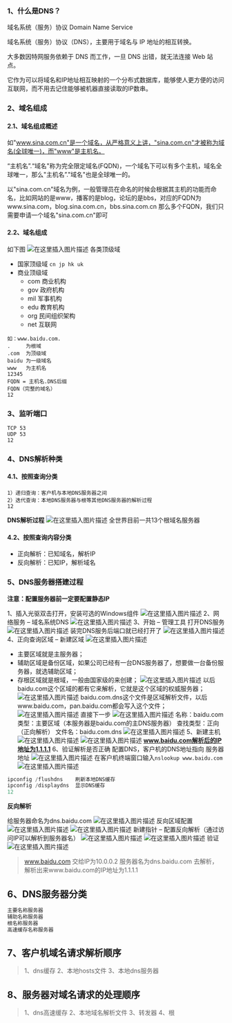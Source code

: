 ### 1、什么是DNS？

域名系统（服务）协议 Domain Name Service

域名系统（服务）协议（DNS），主要用于域名与 IP 地址的相互转换。

大多数因特网服务依赖于 DNS 而工作，一旦 DNS 出错，就无法连接 Web 站点。

它作为可以将域名和IP地址相互映射的一个分布式数据库，能够使人更方便的访问互联网，而不用去记住能够被机器直接读取的IP数串。

### 2、域名组成

#### 2.1、域名组成概述

如"www.sina.com.cn"是一个域名，从严格意义上讲，"sina.com.cn"才被称为域名(全球唯一)，而"www"是主机名。

“主机名”.“域名"称为完全限定域名(FQDN)，一个域名下可以有多个主机，域名全球唯一，那么"主机名”."域名"也是全球唯一的。

以"sina.com.cn"域名为例，一般管理员在命名的时候会根据其主机的功能而命名，比如网站的是www，播客的是blog，论坛的是bbs，对应的FQDN为www.sina.com，blog.sina.com.cn，bbs.sina.com.cn 那么多个FQDN，我们只需要申请一个域名"sina.com.cn"即可

#### 2.2、域名组成

如下图
![在这里插入图片描述](9、DNS部署与安全/watermark,type_ZmFuZ3poZW5naGVpdGk,shadow_10,text_aHR0cHM6Ly9ibG9nLmNzZG4ubmV0L3dlaXhpbl80NDAzMjIzMg==,size_16,color_FFFFFF,t_70-20201109135553113.png)
各类顶级域

- 国家顶级域 `cn jp hk uk`
- 商业顶级域
  - com 商业机构
  - gov 政府机构
  - mil 军事机构
  - edu 教育机构
  - org 民间组织架构
  - net 互联网

```
如：www.baidu.com.
.     为根域
.com  为顶级域
baidu 为一级域名
www   为主机名
12345
FQDN = 主机名.DNS后缀
FQDN（完整的域名）
12
```

### 3、监听端口

```
TCP 53
UDP 53
12
```

### 4、DNS解析种类

#### 4.1、按照查询分类

```
1）递归查询：客户机与本地DNS服务器之间
2）迭代查询：本地DNS服务器与根等其他DNS服务器的解析过程
12
```

**DNS解析过程**
![在这里插入图片描述](9、DNS部署与安全/watermark,type_ZmFuZ3poZW5naGVpdGk,shadow_10,text_aHR0cHM6Ly9ibG9nLmNzZG4ubmV0L3dlaXhpbl80NDAzMjIzMg==,size_16,color_FFFFFF,t_70-20201109135602356.png)
全世界目前一共13个根域名服务器

#### 4.2、按照查询内容分类

- 正向解析：已知域名，解析IP
- 反向解析：已知IP，解析域名

### 5、DNS服务器搭建过程

**注意：配置服务器前一定要配置静态IP**

1、插入光驱双击打开，安装可选的Windows组件
![在这里插入图片描述](9、DNS部署与安全/watermark,type_ZmFuZ3poZW5naGVpdGk,shadow_10,text_aHR0cHM6Ly9ibG9nLmNzZG4ubmV0L3dlaXhpbl80NDAzMjIzMg==,size_16,color_FFFFFF,t_70-20201109135552984.png)
2、网络服务 – 域名系统DNS
![在这里插入图片描述](9、DNS部署与安全/watermark,type_ZmFuZ3poZW5naGVpdGk,shadow_10,text_aHR0cHM6Ly9ibG9nLmNzZG4ubmV0L3dlaXhpbl80NDAzMjIzMg==,size_16,color_FFFFFF,t_70-20201109135553163.png)
3、开始 – 管理工具 打开DNS服务
![在这里插入图片描述](9、DNS部署与安全/watermark,type_ZmFuZ3poZW5naGVpdGk,shadow_10,text_aHR0cHM6Ly9ibG9nLmNzZG4ubmV0L3dlaXhpbl80NDAzMjIzMg==,size_16,color_FFFFFF,t_70-20201109135552706.png)
装完DNS服务后端口就已经打开了
![在这里插入图片描述](9、DNS部署与安全/watermark,type_ZmFuZ3poZW5naGVpdGk,shadow_10,text_aHR0cHM6Ly9ibG9nLmNzZG4ubmV0L3dlaXhpbl80NDAzMjIzMg==,size_16,color_FFFFFF,t_70-20201109135553250.png)
4、正向查询区域 – 新建区域
![在这里插入图片描述](9、DNS部署与安全/watermark,type_ZmFuZ3poZW5naGVpdGk,shadow_10,text_aHR0cHM6Ly9ibG9nLmNzZG4ubmV0L3dlaXhpbl80NDAzMjIzMg==,size_16,color_FFFFFF,t_70-20201109135553410.png)

- 主要区域就是主服务器；
- 辅助区域是备份区域，如果公司已经有一台DNS服务器了，想要做一台备份服务器，就选辅助区域；
- 存根区域就是根域，一般由国家级的来创建；
  ![在这里插入图片描述](9、DNS部署与安全/watermark,type_ZmFuZ3poZW5naGVpdGk,shadow_10,text_aHR0cHM6Ly9ibG9nLmNzZG4ubmV0L3dlaXhpbl80NDAzMjIzMg==,size_16,color_FFFFFF,t_70-20201109135555217.png)
  以后baidu.com这个区域的都有它来解析，它就是这个区域的权威服务器；
  ![在这里插入图片描述](9、DNS部署与安全/watermark,type_ZmFuZ3poZW5naGVpdGk,shadow_10,text_aHR0cHM6Ly9ibG9nLmNzZG4ubmV0L3dlaXhpbl80NDAzMjIzMg==,size_16,color_FFFFFF,t_70-20201109135555662.png)
  baidu.com.dns这个文件是区域解析文件，以后www.baidu.com，pan.baidu.com都会写入这个文件；
  ![在这里插入图片描述](9、DNS部署与安全/watermark,type_ZmFuZ3poZW5naGVpdGk,shadow_10,text_aHR0cHM6Ly9ibG9nLmNzZG4ubmV0L3dlaXhpbl80NDAzMjIzMg==,size_16,color_FFFFFF,t_70-20201109135555370.png)
  直接下一步
  ![在这里插入图片描述](9、DNS部署与安全/watermark,type_ZmFuZ3poZW5naGVpdGk,shadow_10,text_aHR0cHM6Ly9ibG9nLmNzZG4ubmV0L3dlaXhpbl80NDAzMjIzMg==,size_16,color_FFFFFF,t_70-20201109135555206.png)
  名称：baidu.com
  类型：主要区域（本服务器是baidu.com的主DNS服务器）
  查找类型：正向（正向解析）
  文件名：baidu.com.dns
  ![在这里插入图片描述](9、DNS部署与安全/watermark,type_ZmFuZ3poZW5naGVpdGk,shadow_10,text_aHR0cHM6Ly9ibG9nLmNzZG4ubmV0L3dlaXhpbl80NDAzMjIzMg==,size_16,color_FFFFFF,t_70-20201109135555715.png)
  5、新建主机
  ![在这里插入图片描述](9、DNS部署与安全/watermark,type_ZmFuZ3poZW5naGVpdGk,shadow_10,text_aHR0cHM6Ly9ibG9nLmNzZG4ubmV0L3dlaXhpbl80NDAzMjIzMg==,size_16,color_FFFFFF,t_70-20201109135555962.png)
  ![在这里插入图片描述](9、DNS部署与安全/watermark,type_ZmFuZ3poZW5naGVpdGk,shadow_10,text_aHR0cHM6Ly9ibG9nLmNzZG4ubmV0L3dlaXhpbl80NDAzMjIzMg==,size_16,color_FFFFFF,t_70-20201109135555921.png)
  **www.baidu.com解析后的IP地址为1.1.1.1**
  6、验证解析是否正确
  配置DNS，客户机的DNS地址指向 服务器地址
  ![在这里插入图片描述](9、DNS部署与安全/watermark,type_ZmFuZ3poZW5naGVpdGk,shadow_10,text_aHR0cHM6Ly9ibG9nLmNzZG4ubmV0L3dlaXhpbl80NDAzMjIzMg==,size_16,color_FFFFFF,t_70-20201109135559022.png)
  在客户机终端窗口输入`nslookup www.baidu.com`
  ![在这里插入图片描述](9、DNS部署与安全/watermark,type_ZmFuZ3poZW5naGVpdGk,shadow_10,text_aHR0cHM6Ly9ibG9nLmNzZG4ubmV0L3dlaXhpbl80NDAzMjIzMg==,size_16,color_FFFFFF,t_70-20201109135556174.png)

```powershell
ipconfig /flushdns    刷新本地DNS缓存
ipconfig /displaydns  显示DNS缓存
12
```

**反向解析**

给服务器命名为dns.baidu.com
![在这里插入图片描述](9、DNS部署与安全/watermark,type_ZmFuZ3poZW5naGVpdGk,shadow_10,text_aHR0cHM6Ly9ibG9nLmNzZG4ubmV0L3dlaXhpbl80NDAzMjIzMg==,size_16,color_FFFFFF,t_70-20201109135556355.png)
反向区域配置
![在这里插入图片描述](9、DNS部署与安全/watermark,type_ZmFuZ3poZW5naGVpdGk,shadow_10,text_aHR0cHM6Ly9ibG9nLmNzZG4ubmV0L3dlaXhpbl80NDAzMjIzMg==,size_16,color_FFFFFF,t_70-20201109135556469.png)
![在这里插入图片描述](9、DNS部署与安全/watermark,type_ZmFuZ3poZW5naGVpdGk,shadow_10,text_aHR0cHM6Ly9ibG9nLmNzZG4ubmV0L3dlaXhpbl80NDAzMjIzMg==,size_16,color_FFFFFF,t_70-20201109135556822.png)
新建指针 – 配置反向解析（通过访问IP可以解析到服务器名）
![在这里插入图片描述](9、DNS部署与安全/watermark,type_ZmFuZ3poZW5naGVpdGk,shadow_10,text_aHR0cHM6Ly9ibG9nLmNzZG4ubmV0L3dlaXhpbl80NDAzMjIzMg==,size_16,color_FFFFFF,t_70-20201109135559079.png)
![在这里插入图片描述](9、DNS部署与安全/watermark,type_ZmFuZ3poZW5naGVpdGk,shadow_10,text_aHR0cHM6Ly9ibG9nLmNzZG4ubmV0L3dlaXhpbl80NDAzMjIzMg==,size_16,color_FFFFFF,t_70-20201109135557083.png)
验证
![在这里插入图片描述](9、DNS部署与安全/watermark,type_ZmFuZ3poZW5naGVpdGk,shadow_10,text_aHR0cHM6Ly9ibG9nLmNzZG4ubmV0L3dlaXhpbl80NDAzMjIzMg==,size_16,color_FFFFFF,t_70-20201109135558757.png)

> www.baidu.com 交给IP为10.0.0.2 服务器名为dns.baidu.com 去解析，
> 解析出来www.baidu.com的IP地址为1.1.1.1

## 6、DNS服务器分类

```powershell
主要名称服务器
辅助名称服务器
根名称服务器
高速缓存名称服务器
```

## 7、客户机域名请求解析顺序

> 1、dns缓存
> 2、本地hosts文件
> 3、本地dns服务器

## 8、服务器对域名请求的处理顺序

> 1、dns高速缓存
> 2、本地域名解析文件
> 3、转发器
> 4、根